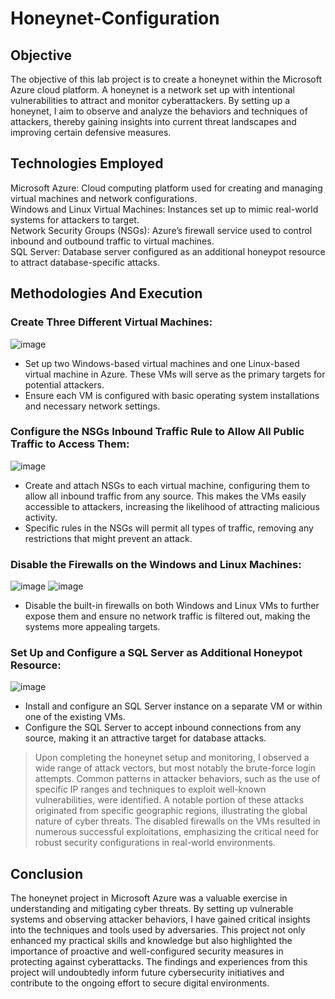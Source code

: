 # Honeynet-Configuration

## Objective
The objective of this lab project is to create a honeynet within the Microsoft Azure cloud platform. A honeynet is a network set up with intentional vulnerabilities to attract and monitor cyberattackers. By setting up a honeynet, I aim to observe and analyze the behaviors and techniques of attackers, thereby gaining insights into current threat landscapes and improving certain defensive measures.

## Technologies Employed
Microsoft Azure: Cloud computing platform used for creating and managing virtual machines and network configurations.<br>
Windows and Linux Virtual Machines: Instances set up to mimic real-world systems for attackers to target.<br>
Network Security Groups (NSGs): Azure’s firewall service used to control inbound and outbound traffic to virtual machines.<br>
SQL Server: Database server configured as an additional honeypot resource to attract database-specific attacks.<br>

## Methodologies And Execution
### Create Three Different Virtual Machines:

![image](https://github.com/user-attachments/assets/64647148-a1cd-4a73-818a-e0c47b2c0a3c)

- Set up two Windows-based virtual machines and one Linux-based virtual machine in Azure. These VMs will serve as the primary targets for potential attackers.
- Ensure each VM is configured with basic operating system installations and necessary network settings.

### Configure the NSGs Inbound Traffic Rule to Allow All Public Traffic to Access Them:

![image](https://github.com/user-attachments/assets/26fd855d-4a75-49d2-aa7a-80bc568d7b5d)

- Create and attach NSGs to each virtual machine, configuring them to allow all inbound traffic from any source. This makes the VMs easily accessible to attackers, increasing the likelihood of attracting malicious activity.
- Specific rules in the NSGs will permit all types of traffic, removing any restrictions that might prevent an attack.

### Disable the Firewalls on the Windows and Linux Machines:

![image](https://github.com/user-attachments/assets/c16a64c7-c893-48ea-b736-bd3e52e88a08)
![image](https://github.com/user-attachments/assets/cee0c247-4670-4fd7-a9f9-2f128f12b72c)

- Disable the built-in firewalls on both Windows and Linux VMs to further expose them and ensure no network traffic is filtered out, making the systems more appealing targets.

### Set Up and Configure a SQL Server as Additional Honeypot Resource:

![image](https://github.com/user-attachments/assets/7ac0addb-d77c-47bc-8868-9b2dcc12f08f)

- Install and configure an SQL Server instance on a separate VM or within one of the existing VMs.
- Configure the SQL Server to accept inbound connections from any source, making it an attractive target for database attacks.

> Upon completing the honeynet setup and monitoring, I observed a wide range of attack vectors, but most notably the brute-force login attempts. Common patterns in attacker behaviors, such as the use of specific IP ranges and techniques to exploit well-known vulnerabilities, were identified. A notable portion of these attacks originated from specific geographic regions, illustrating the global nature of cyber threats. The disabled firewalls on the VMs resulted in numerous successful exploitations, emphasizing the critical need for robust security configurations in real-world environments.

## Conclusion
The honeynet project in Microsoft Azure was a valuable exercise in understanding and mitigating cyber threats. By setting up vulnerable systems and observing attacker behaviors, I have gained critical insights into the techniques and tools used by adversaries. This project not only enhanced my practical skills and knowledge but also highlighted the importance of proactive and well-configured security measures in protecting against cyberattacks. The findings and experiences from this project will undoubtedly inform future cybersecurity initiatives and contribute to the ongoing effort to secure digital environments.






